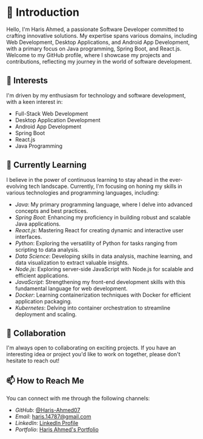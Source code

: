 # 👋 Introduction

Hello, I'm Haris Ahmed, a passionate Software Developer committed to crafting innovative solutions. My expertise spans various domains, including Web Development, Desktop Applications, and Android App Development, with a primary focus on Java programming, Spring Boot, and React.js. Welcome to my GitHub profile, where I showcase my projects and contributions, reflecting my journey in the world of software development.

## 👀 Interests

I'm driven by my enthusiasm for technology and software development, with a keen interest in:

- Full-Stack Web Development
- Desktop Application Development
- Android App Development
- Spring Boot
- React.js
- Java Programming

## 🌱 Currently Learning

I believe in the power of continuous learning to stay ahead in the ever-evolving tech landscape. Currently, I'm focusing on honing my skills in various technologies and programming languages, including:

- *Java*: My primary programming language, where I delve into advanced concepts and best practices.
- *Spring Boot*: Enhancing my proficiency in building robust and scalable Java applications.
- *React.js*: Mastering React for creating dynamic and interactive user interfaces.
- *Python*: Exploring the versatility of Python for tasks ranging from scripting to data analysis.
- *Data Science*: Developing skills in data analysis, machine learning, and data visualization to extract valuable insights.
- *Node.js*: Exploring server-side JavaScript with Node.js for scalable and efficient applications.
- *JavaScript*: Strengthening my front-end development skills with this fundamental language for web development.
- *Docker*: Learning containerization techniques with Docker for efficient application packaging.
- *Kubernetes*: Delving into container orchestration to streamline deployment and scaling.

## 💞 Collaboration

I'm always open to collaborating on exciting projects. If you have an interesting idea or project you'd like to work on together, please don't hesitate to reach out!

## 📫 How to Reach Me

You can connect with me through the following channels:

- *GitHub*: [@Haris-Ahmed07](https://github.com/Haris-Ahmed07)
- *Email*: [haris.14787@gmail.com](mailto:haris.14787@gmail.com)
- *LinkedIn*: [LinkedIn Profile](https://www.linkedin.com/in/haris-ahmed07/)
- *Portfolio*: [Haris Ahmed's Portfolio](https://haris-ahmed.netlify.app/)
